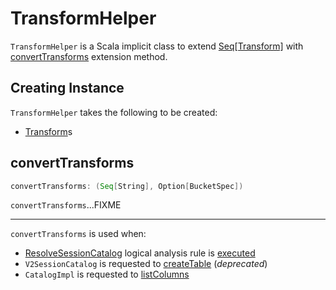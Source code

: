 # TransformHelper

`TransformHelper` is a Scala implicit class to extend [Seq[Transform]](#transforms) with [convertTransforms](#convertTransforms) extension method.

## Creating Instance

`TransformHelper` takes the following to be created:

* <span id="transforms"> [Transform](Transform.md)s

## <span id="convertTransforms"> convertTransforms

```scala
convertTransforms: (Seq[String], Option[BucketSpec])
```

`convertTransforms`...FIXME

---

`convertTransforms` is used when:

* [ResolveSessionCatalog](../logical-analysis-rules/ResolveSessionCatalog.md) logical analysis rule is [executed](../logical-analysis-rules/ResolveSessionCatalog.md#buildCatalogTable)
* `V2SessionCatalog` is requested to [createTable](../V2SessionCatalog.md#createTable) (_deprecated_)
* `CatalogImpl` is requested to [listColumns](../CatalogImpl.md#listColumns)
